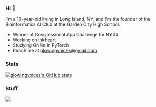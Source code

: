### Hi 👋

I'm a 16-year-old living in Long Island, NY, and I'm the founder of the Bioinformatics AI Club at the Garden City High School.
- Winner of Congressional App Challenge for NY04
- Working on [Inkheart](https://github.com/GlowingVoices/inkheart)
- Studying GNNs in PyTorch
- Reach me at glowingvoices@gmail.com


### Stats
[![glowingvoices's GitHub stats](https://github-readme-stats-one-bice.vercel.app/api/top-langs/?username=orangememoryyarn&langs_count=10&layout=compact&role=OWNER,ORGANIZATION_MEMBER&exclude_repo=pros-examples,vexmusic)](https://github.com/anuraghazra/github-readme-stats)

### Stuff 
<p align="left">
  <a href="https://skillicons.dev">
    <img src="https://skillicons.dev/icons?i=bash,cpp,css,git,github,html,js,py,pytorch,rust,tauri,torch&theme=dark" />
  </a>
</p>
